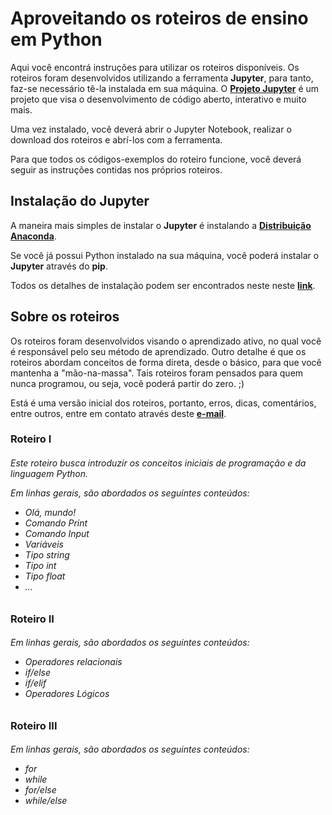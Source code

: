 <p><h1>Aproveitando os roteiros de ensino em Python</h1></p>
<p>Aqui você encontrá instruções para utilizar os roteiros disponíveis. Os roteiros foram desenvolvidos utilizando a 
ferramenta <b>Jupyter</b>, para tanto, faz-se necessário tê-la instalada em sua máquina. O <b><a href='https://jupyter.org/'>Projeto Jupyter</a></b> é um projeto que visa o desenvolvimento de código aberto, 
interativo e muito mais.</p>
<p>Uma vez instalado, você deverá abrir o Jupyter Notebook, realizar o download dos roteiros e abrí-los com a ferramenta.</p>
<p>Para que todos os códigos-exemplos do roteiro funcione, você deverá seguir as instruções contidas nos próprios roteiros.</p>
<p><h2>Instalação do Jupyter</h2></p>
<p>A maneira mais simples de instalar o <b>Jupyter</b> é instalando a <b><a href='https://www.anaconda.com/distribution/'>
Distribuição Anaconda</a></b>.</p>
<p>Se você já possui Python instalado na sua máquina, você poderá instalar o <b>Jupyter</b> através do
<b>pip</b>.</p>
<p>Todos os detalhes de instalação podem ser encontrados neste neste <b><a href='https://jupyter.org/install'>link</a></b>.</p>
<p><h2>Sobre os roteiros</h2></p>
<p>Os roteiros foram desenvolvidos visando o aprendizado ativo, no qual você é responsável pelo seu método de aprendizado.
Outro detalhe é que os roteiros abordam conceitos de forma direta, desde o básico, para que você mantenha a "mão-na-massa". Tais roteiros foram pensados para quem nunca programou, ou seja, você poderá partir do zero. ;)</p>
<p>Está é uma versão inicial dos roteiros, portanto, erros, dicas, comentários, entre outros, entre em contato através deste
<b><a href="mailto:marciliofoneto@gmail.com">e-mail</a></b>.</p>
<p><h3>Roteiro I</h3></p>
<h6><p>Este roteiro busca introduzir os conceitos iniciais de programação e da linguagem Python.</p>
<p>Em linhas gerais, são abordados os seguintes conteúdos:</p>
<p>
  <ul>
        <li>Olá, mundo!</li>
        <li>Comando Print</li>
        <li>Comando Input</li>
        <li>Variáveis</li>
        <li>Tipo string</li>
        <li>Tipo int</li>
        <li>Tipo float</li>
        <li>...</li>
    </ul>
</p></h6>
<p><h3>Roteiro II</h3></p>
<h6><p>Em linhas gerais, são abordados os seguintes conteúdos:</p>
<p>
<ul>
        <li>Operadores relacionais</li>
        <li>if/else</li>
        <li>if/elif</li>
        <li>Operadores Lógicos</li>
    </ul>
</p></h6>
<p><h3>Roteiro III</h3></p>
<h6><p>Em linhas gerais, são abordados os seguintes conteúdos:</p>
<p>
<ul>
  <li>for</li>
  <li>while</li>
  <li>for/else</li>
  <li>while/else</li>
</ul>
</p></h6>
